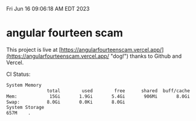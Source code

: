 Fri Jun 16 09:06:18 AM EDT 2023

# angular fourteen scam


This project is live at [https://angularfourteenscam.vercel.app/](https://angularfourteenscam.vercel.app/ "dog!") thanks to Github and Vercel.

CI Status: 

```bash
System Memory
               total        used        free      shared  buff/cache   available
Mem:            15Gi       1.9Gi       5.4Gi       906Mi       8.0Gi        12Gi
Swap:          8.0Gi       0.0Ki       8.0Gi
System Storage
657M	.
```
```bash
